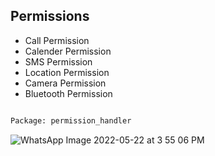 ## **Permissions** 

* Call Permission
* Calender Permission
* SMS Permission
* Location Permission
* Camera Permission
* Bluetooth Permission

```bash

Package: permission_handler

```

![WhatsApp Image 2022-05-22 at 3 55 06 PM](https://user-images.githubusercontent.com/102645700/169690885-52d2bd25-661f-4817-8745-9f1cdcc64927.jpeg)

